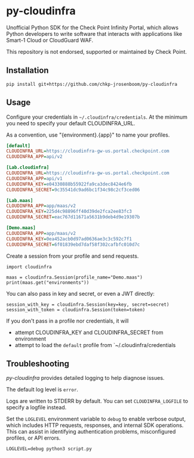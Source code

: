 # py-cloudinfra 

Unofficial Python SDK for the Check Point Infinity Portal, which allows 
Python developers to write software that interacts with applications like 
Smart-1 Cloud or CloudGuard WAF.

This repository is not endorsed, supported or maintained by Check Point.

## Installation

```
pip install git+https://github.com/chkp-jrosenboom/py-cloudinfra
```

## Usage

Configure your credentials in `~/.cloudinfra/credentials`.
At the minimum you need to specify your default CLOUDINFRA_URL.

As a convention, use "{environment}.{app}" to name your profiles.

```ini
[default]
CLOUDINFRA_URL=https://cloudinfra-gw-us.portal.checkpoint.com
CLOUDINFRA_APP=api/v2

[Lab.cloudinfra]
CLOUDINFRA_URL=https://cloudinfra-gw-us.portal.checkpoint.com
CLOUDINFRA_APP=api/v1
CLOUDINFRA_KEY=e04330888b55922fa9ca3dec8424e6fb
CLOUDINFRA_SECRET=9c35541dc9ad6bc1f34c98c2cf3ced06

[Lab.maas]
CLOUDINFRA_APP=app/maas/v2
CLOUDINFRA_KEY=225d4c98896ff40d39de2fca2ee83fc3
CLOUDINFRA_SECRET=eac767d11671a5631b9deb4d9e19307b

[Demo.maas]
CLOUDINFRA_APP=app/maas/v2
CLOUDINFRA_KEY=0ea452acb0d97ad0636ae3c3c592c7f1
CLOUDINFRA_SECRET=6f01839ebd7daf58f302cafbfc010d7c
```

Create a session from your profile and send requests.

```python3
import cloudinfra

maas = cloudinfra.Session(profile_name="Demo.maas")
print(maas.get("environments"))
```

You can also pass in key and secret, or even a JWT directly:
```
session_with_key = cloudinfra.Session(key=key, secret=secret)
session_with_token = cloudinfra.Session(token=token)
```

If you don't pass in a profile nor credentials, it will
- attempt CLOUDINFRA_KEY and CLOUDINFRA_SECRET from environment
- attempt to load the `default` profile from `~/.cloudinfra/credentials

## Troubleshooting

_py-cloudinfra_ provides detailed logging to help diagnose issues.

The default log level is `error`.

Logs are written to STDERR by default.
You can set `CLOUDINFRA_LOGFILE` to specify a logfile instead.

Set the `LOGLEVEL` environment variable to `debug` to enable verbose output, which includes HTTP requests, responses, and internal SDK operations. This can assist in identifying authentication problems, misconfigured profiles, or API errors.

`LOGLEVEL=debug python3 script.py`